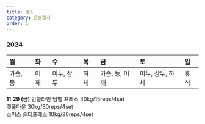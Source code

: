 ```yaml
---
title: 헬스
category: 운동일지
order: 1
---
```

### 2024  
| 월 | 화 | 수 | 목 | 금 | 토 | 일 |
| :- | :- | :- | :- | :- | :- | :- |
| 가슴, 등 | 어깨 | 이두, 삼두 | 하체 | 가슴, 등, 어깨 | 이두, 삼두, 하체 | 휴식 |

**11.29 (금)**  인클라인 덤벨 프레스 40kg/15reps/4set  
                랫풀다운 30kg/30reps/4set  
                스미스 숄더프레스 10kg/30reps/4set  